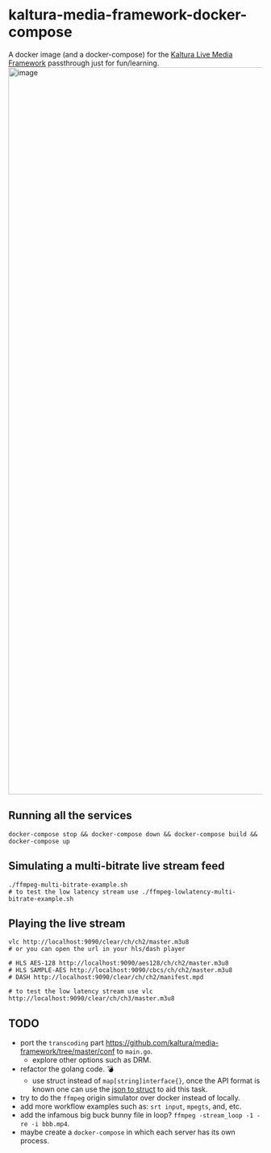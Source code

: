 # kaltura-media-framework-docker-compose

A docker image (and a docker-compose) for the [Kaltura Live Media Framework](https://github.com/kaltura/media-framework) passthrough just for fun/learning.
<img width="1440" alt="image" src="https://user-images.githubusercontent.com/55913/211084171-52b607bd-4030-40e6-a41d-be9743ea926c.png">

## Running all the services

```
docker-compose stop && docker-compose down && docker-compose build && docker-compose up
```

## Simulating a multi-bitrate live stream feed

```
./ffmpeg-multi-bitrate-example.sh
# to test the low latency stream use ./ffmpeg-lowlatency-multi-bitrate-example.sh
```

## Playing the live stream

```
vlc http://localhost:9090/clear/ch/ch2/master.m3u8
# or you can open the url in your hls/dash player

# HLS AES-128 http://localhost:9090/aes128/ch/ch2/master.m3u8
# HLS SAMPLE-AES http://localhost:9090/cbcs/ch/ch2/master.m3u8
# DASH http://localhost:9090/clear/ch/ch2/manifest.mpd

# to test the low latency stream use vlc http://localhost:9090/clear/ch/ch3/master.m3u8
```

## TODO

* port the `transcoding` part https://github.com/kaltura/media-framework/tree/master/conf to `main.go`.
  * explore other options such as DRM.
* refactor the golang code. :bomb:
  * use struct instead of `map[string]interface{}`, once the API format is known one can use the [json to struct](https://json2struct.mervine.net/) to aid this task.
* try to do the `ffmpeg` origin simulator over docker instead of locally.
* add more workflow examples such as: `srt input`, `mpegts`, and, etc.
* add the infamous big buck bunny file in loop? `ffmpeg -stream_loop -1 -re -i bbb.mp4`.
* maybe create a `docker-compose` in which each server has its own process.
